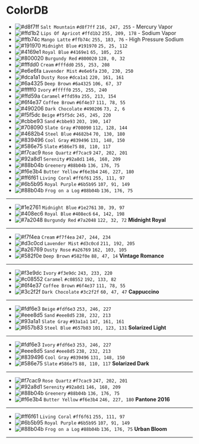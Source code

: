 # ColorDB

- ![#d8f7ff](https://placehold.co/15x15/d8f7ff/d8f7ff.png) `Salt Mountain` `#d8f7ff` `216, 247, 255` - Mercury Vapor
- ![#ffd1b2](https://placehold.co/15x15/ffd1b2/ffd1b2.png) `Lips Of Apricot` `#ffd1b2` `255, 209, 178` - Sodium Vapor
- ![#ffb74c](https://placehold.co/15x15/ffb74c/ffb74c.png) `Mango Latte` `#ffb74c` `255, 183, 76` - High Pressure Sodium
- ![#191970](https://placehold.co/15x15/191970/191970.png) `Midnight Blue` `#191970` `25, 25, 112`
- ![#4169e1](https://placehold.co/15x15/4169e1/4169e1.png) `Royal Blue` `#4169e1` `65, 105, 225`
- ![#800020](https://placehold.co/15x15/800020/800020.png) `Burgundy Red` `#800020` `128, 0, 32`
- ![#fffdd0](https://placehold.co/15x15/fffdd0/fffdd0.png) `Cream` `#fffdd0` `255, 253, 208`
- ![#e6e6fa](https://placehold.co/15x15/e6e6fa/e6e6fa.png) `Lavender Mist` `#e6e6fa` `230, 230, 250`
- ![#dca1a1](https://placehold.co/15x15/dca1a1/dca1a1.png) `Dusty Rose` `#dca1a1` `220, 161, 161`
- ![#6a4325](https://placehold.co/15x15/6a4325/6a4325.png) `Deep Brown` `#6a4325` `106, 67, 37`
- ![#fffff0](https://placehold.co/15x15/fffff0/fffff0.png) `Ivory` `#fffff0` `255, 255, 240`
- ![#ffd59a](https://placehold.co/15x15/ffd59a/ffd59a.png) `Caramel` `#ffd59a` `255, 213, 154`
- ![#6f4e37](https://placehold.co/15x15/6f4e37/6f4e37.png) `Coffee Brown` `#6f4e37` `111, 78, 55`
- ![#490206](https://placehold.co/15x15/490206/490206.png) `Dark Chocolate` `#490206` `73, 2, 6`
- ![#f5f5dc](https://placehold.co/15x15/f5f5dc/f5f5dc.png) `Beige` `#f5f5dc` `245, 245, 220`
- ![#cbbe93](https://placehold.co/15x15/cbbe93/cbbe93.png) `Sand` `#cbbe93` `203, 190, 147`
- ![#708090](https://placehold.co/15x15/708090/708090.png) `Slate Gray` `#708090` `112, 128, 144`
- ![#4682b4](https://placehold.co/15x15/4682b4/4682b4.png) `Steel Blue` `#4682b4` `70, 130, 180`
- ![#839496](https://placehold.co/15x15/839496/839496.png) `Cool Gray` `#839496` `131, 148, 150`
- ![#586e75](https://placehold.co/15x15/586e75/586e75.png) `Slate` `#586e75` `88, 110, 117`
- ![#f7cac9](https://placehold.co/15x15/f7cac9/f7cac9.png) `Rose Quartz` `#f7cac9` `247, 202, 201`
- ![#92a8d1](https://placehold.co/15x15/92a8d1/92a8d1.png) `Serenity` `#92a8d1` `146, 168, 209`
- ![#88b04b](https://placehold.co/15x15/88b04b/88b04b.png) `Greenery` `#88b04b` `136, 176, 75`
- ![#f6e3b4](https://placehold.co/15x15/f6e3b4/f6e3b4.png) `Butter Yellow` `#f6e3b4` `246, 227, 180`
- ![#ff6f61](https://placehold.co/15x15/ff6f61/ff6f61.png) `Living Coral` `#ff6f61` `255, 111, 97`
- ![#6b5b95](https://placehold.co/15x15/6b5b95/6b5b95.png) `Royal Purple` `#6b5b95` `107, 91, 149`
- ![#88b04b](https://placehold.co/15x15/88b04b/88b04b.png) `Frog on a Log` `#88b04b` `136, 176, 75`


----------------------------------------------------------------------------------------------------------------------------


- ![#1e2761](https://placehold.co/15x15/1e2761/1e2761.png) `Midnight Blue` `#1e2761` `30, 39, 97`
- ![#408ec6](https://placehold.co/15x15/408ec6/408ec6.png) `Royal Blue` `#408ec6` `64, 142, 198`
- ![#7a2048](https://placehold.co/15x15/7a2048/7a2048.png) `Burgundy Red` `#7a2048` `122, 32, 72`
**Midnight Royal**

----------------------------------------------------------------------------------------------------------------------------

- ![#f7f4ea](https://placehold.co/15x15/f7f4ea/f7f4ea.png) `Cream` `#f7f4ea` `247, 244, 234`
- ![#d3c0cd](https://placehold.co/15x15/d3c0cd/d3c0cd.png) `Lavender Mist` `#d3c0cd` `211, 192, 205`
- ![#a26769](https://placehold.co/15x15/a26769/a26769.png) `Dusty Rose` `#a26769` `162, 103, 105`
- ![#582f0e](https://placehold.co/15x15/582f0e/582f0e.png) `Deep Brown` `#582f0e` `88, 47, 14`
**Vintage Romance**

----------------------------------------------------------------------------------------------------------------------------

- ![#f3e9dc](https://placehold.co/15x15/f3e9dc/f3e9dc.png) `Ivory` `#f3e9dc` `243, 233, 220`
- ![#c08552](https://placehold.co/15x15/c08552/c08552.png) `Caramel` `#c08552` `192, 133, 82`
- ![#6f4e37](https://placehold.co/15x15/6f4e37/6f4e37.png) `Coffee Brown` `#6f4e37` `111, 78, 55`
- ![#3c2f2f](https://placehold.co/15x15/3c2f2f/3c2f2f.png) `Dark Chocolate` `#3c2f2f` `60, 47, 47`
**Cappuccino**

----------------------------------------------------------------------------------------------------------------------------

- ![#fdf6e3](https://placehold.co/15x15/fdf6e3/fdf6e3.png) `Beige` `#fdf6e3` `253, 246, 227`
- ![#eee8d5](https://placehold.co/15x15/eee8d5/eee8d5.png) `Sand` `#eee8d5` `238, 232, 213`
- ![#93a1a1](https://placehold.co/15x15/93a1a1/93a1a1.png) `Slate Gray` `#93a1a1` `147, 161, 161`
- ![#657b83](https://placehold.co/15x15/657b83/657b83.png) `Steel Blue` `#657b83` `101, 123, 131`
**Solarized Light**

----------------------------------------------------------------------------------------------------------------------------

- ![#fdf6e3](https://placehold.co/15x15/fdf6e3/fdf6e3.png) `Ivory` `#fdf6e3` `253, 246, 227`
- ![#eee8d5](https://placehold.co/15x15/eee8d5/eee8d5.png) `Sand` `#eee8d5` `238, 232, 213`
- ![#839496](https://placehold.co/15x15/839496/839496.png) `Cool Gray` `#839496` `131, 148, 150`
- ![#586e75](https://placehold.co/15x15/586e75/586e75.png) `Slate` `#586e75` `88, 110, 117`
**Solarized Dark**

----------------------------------------------------------------------------------------------------------------------------

- ![#f7cac9](https://placehold.co/15x15/f7cac9/f7cac9.png) `Rose Quartz` `#f7cac9` `247, 202, 201`
- ![#92a8d1](https://placehold.co/15x15/92a8d1/92a8d1.png) `Serenity` `#92a8d1` `146, 168, 209`
- ![#88b04b](https://placehold.co/15x15/88b04b/88b04b.png) `Greenery` `#88b04b` `136, 176, 75`
- ![#f6e3b4](https://placehold.co/15x15/f6e3b4/f6e3b4.png) `Butter Yellow` `#f6e3b4` `246, 227, 180`
**Pantone 2016**

----------------------------------------------------------------------------------------------------------------------------

- ![#ff6f61](https://placehold.co/15x15/ff6f61/ff6f61.png) `Living Coral` `#ff6f61` `255, 111, 97`
- ![#6b5b95](https://placehold.co/15x15/6b5b95/6b5b95.png) `Royal Purple` `#6b5b95` `107, 91, 149`
- ![#88b04b](https://placehold.co/15x15/88b04b/88b04b.png) `Frog on a Log` `#88b04b` `136, 176, 75`
**Urban Bloom**

----------------------------------------------------------------------------------------------------------------------------

